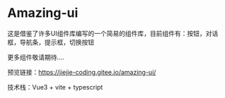 # Amazing-ui

这是借鉴了许多UI组件库编写的一个简易的组件库，目前组件有：按钮，对话框，导航条，提示框，切换按钮

更多组件敬请期待....

预览链接：https://jiejie-coding.gitee.io/amazing-ui/

技术栈：Vue3 + vite + typescript
